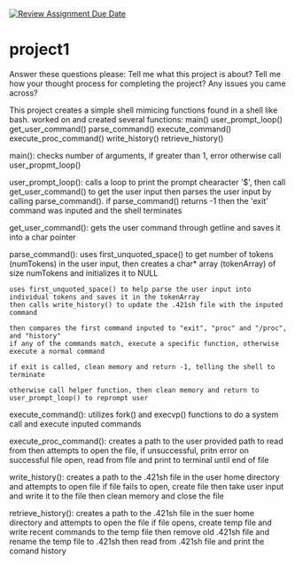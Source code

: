 [![Review Assignment Due Date](https://classroom.github.com/assets/deadline-readme-button-24ddc0f5d75046c5622901739e7c5dd533143b0c8e959d652212380cedb1ea36.svg)](https://classroom.github.com/a/xR-cYv8r)
# project1
Answer these questions please:
Tell me what this project is about?
Tell me how your thought process for completing the project?
Any issues you came across?


This project creates a simple shell mimicing functions found in a shell like bash.
worked on and created several functions:
	main()
	user_prompt_loop()
	get_user_command()
	parse_command()
	execute_command()
	execute_proc_command()
	write_history()
	retrieve_history()

main():
	checks number of arguments, if greater than 1, error
	otherwise call user_propmt_loop()

user_prompt_loop():
	calls a loop to print the prompt chearacter '$', then call get_user_command() to get the user input
	then parses the user input by calling parse_command(). if parse_command() returns -1
	then the 'exit' command was inputed and the shell terminates

get_user_command():
	gets the user command through getline and saves it into a char pointer

parse_command():
	uses first_unquoted_space() to get number of tokens (numTokens) in the user input, 
	then creates a char* array (tokenArray) of size numTokens and initializes it to NULL

	uses first_unquoted_space() to help parse the user input into individual tokens and saves it in the tokenArray
	then calls write_history() to update the .421sh file with the inputed command

	then compares the first command inputed to "exit", "proc" and "/proc", and "history"
	if any of the commands match, execute a specific function, otherwise execute a normal command

	if exit is called, clean memory and return -1, telling the shell to terminate

	otherwise call helper function, then clean memory and return to user_prompt_loop() to reprompt user

execute_command():
	utilizes fork() and execvp() functions to do a system call and execute inputed commands

execute_proc_command():
	creates a path to the user provided path to read from
	then attempts to open the file, if unsuccessful, pritn error
	on successful file open, read from file and print to terminal until end of file

write_history():
	creates a path to the .421sh file in the user home directory and attempts to open file
	if file fails to open, create file
	then take user input and write it to the file
	then clean memory and close the file

retrieve_history():
	creates a path to the .421sh file in the suer home directory and attempts to open the file
	if file opens, create temp file and write recent commands to the temp file
	then remove old .421sh file and rename the temp file to .421sh
	then read from .421sh file and print the comand history
